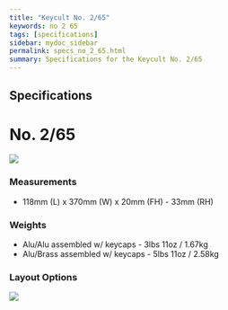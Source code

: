 ```yaml
---
title: "Keycult No. 2/65"
keywords: no 2 65
tags: [specifications]
sidebar: mydoc_sidebar
permalink: specs_no_2_65.html
summary: Specifications for the Keycult No. 2/65
---
```


## Specifications

# **No. 2/65**

![](https://cdn.shopify.com/s/files/1/0015/5084/3975/products/No.2-65-6_1440x1440.jpg?v=1607199054)

### Measurements
- 118mm (L) x 370mm (W) x 20mm (FH) - 33mm (RH)

### Weights
- Alu/Alu assembled w/ keycaps - 3lbs 11oz / 1.67kg
- Alu/Brass assembled w/ keycaps - 5lbs 11oz / 2.58kg

### Layout Options

![](https://cdn.shopify.com/s/files/1/0015/5084/3975/products/wt65a-layout_1440x960.jpg?v=1578518041)

